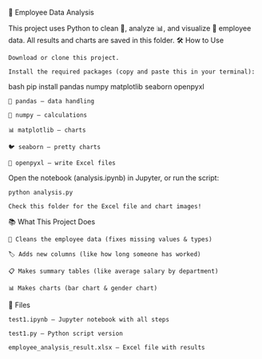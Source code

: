 🚀 Employee Data Analysis

This project uses Python to clean 🧹, analyze 📊, and visualize 👀 employee data.
All results and charts are saved in this folder.
🛠️ How to Use

    Download or clone this project.

    Install the required packages (copy and paste this in your terminal):

bash
pip install pandas numpy matplotlib seaborn openpyxl

    🐼 pandas – data handling

    🔢 numpy – calculations

    📊 matplotlib – charts

    🐦 seaborn – pretty charts

    📄 openpyxl – write Excel files

Open the notebook (analysis.ipynb) in Jupyter, or run the script:

    python analysis.py

    Check this folder for the Excel file and chart images!

📚 What This Project Does

    🧹 Cleans the employee data (fixes missing values & types)

    🏷️ Adds new columns (like how long someone has worked)

    📋 Makes summary tables (like average salary by department)

    📊 Makes charts (bar chart & gender chart)

📁 Files

    test1.ipynb – Jupyter notebook with all steps

    test1.py – Python script version

    employee_analysis_result.xlsx – Excel file with results

